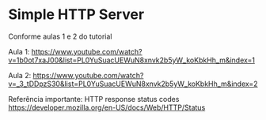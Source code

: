 # Simple HTTP Server
Conforme aulas 1 e 2 do tutorial

Aula 1:
https://www.youtube.com/watch?v=1b0ot7xaJ00&list=PL0YuSuacUEWuN8xnvk2b5yW_koKbkHh_m&index=1

Aula 2:
https://www.youtube.com/watch?v=_3_tDDpzS30&list=PL0YuSuacUEWuN8xnvk2b5yW_koKbkHh_m&index=2

Referência importante:
HTTP response status codes
https://developer.mozilla.org/en-US/docs/Web/HTTP/Status
